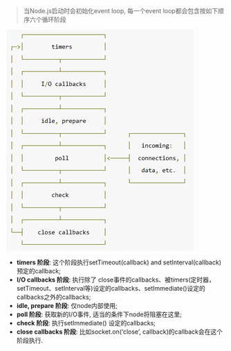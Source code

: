 >当Node.js启动时会初始化event loop, 每一个event loop都会包含按如下顺序六个循环阶段

![](../img/2019-05-28-00-02-27.png)

* **timers 阶段**: 这个阶段执行setTimeout(callback) and setInterval(callback)预定的callback;
* **I/O callbacks 阶段**: 执行除了 close事件的callbacks、被timers(定时器，setTimeout、setInterval等)设定的callbacks、setImmediate()设定的callbacks之外的callbacks;
* **idle, prepare 阶段**: 仅node内部使用;
* **poll 阶段**: 获取新的I/O事件, 适当的条件下node将阻塞在这里;
* **check 阶段**: 执行setImmediate() 设定的callbacks;
* **close callbacks 阶段**: 比如socket.on(‘close’, callback)的callback会在这个阶段执行.
